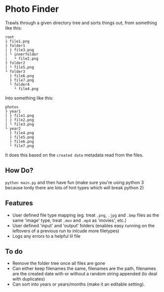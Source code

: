 # Photo Finder

Trawls through a given directory tree and sorts things out, from something like this:

```
root
├ file1.png
├ folder1
| ├ file3.png
| └ innerfolder
|   └ file2.png
├ folder2
| └ file5.png
└ folder3
  ├ file6.png
  ├ file7.png
  └ folder4
    └ file4.png
```

Into something like this:

```
photos
├ year1
| ├ file1.png
| ├ file2.png
| └ file3.png
└ year2
  ├ file4.png
  ├ file5.png
  ├ file6.png
  └ file7.png
```

It does this based on the `created date` metadata read from the files.

## How Do?

`python main.py` and then have fun (make sure you're using python 3 because lordy there are lots of hint types which will break python 2)

## Features 

- User defined file type mapping (eg. treat `.png`, `.jpg` and `.bmp` files as the same 'image' type, treat `.mov` and `.mp4` as 'movies', etc.)
- User defined 'input' and 'output' folders (enables easy running on the leftovers of a previous run to inlcude more filetypes)
- Logs any errors to a helpful lil file
 
## To do

- Remove the folder tree once all files are gone
- Can either keep filenames the same, filenames are the path, filenames are the created date with or without a random string appended (to deal with duplicates)
- Can sort into years or years/months (make it an editable setting).